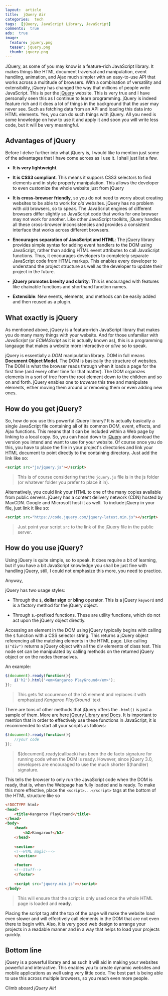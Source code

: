 ```yaml
---
layout:  article
title:  jQuery Air
categories:  tech
tags:  [jQuery, JavaScript Library, JavaScript]
comments:  true
ads:  true
image:
  feature: jquery.png
  teaser: jquery.png
  thumb: jquery.png
---
```


JQuery, as some of you may know is a feature-rich JavaScript library. It makes things like HTML document traversal and manipulation, event handling, animation, and Ajax much simpler with an easy-to-use API that works across a multitude of browsers. With a combination of versatility and extensibility, jQuery has changed the way that millions of people write JavaScript. This is per the [jQuery](https://jquery.com/ "More about jQuery here") website. This is very true and I have personally seen this as I continue to learn programming. jQuery is indeed feature rich and it does a lot of things in the background that the user may never see. Such as fetching data from an API and loading this data into HTML elements. Yes, you can do such things with jQuery. All you need is some knowledge on how to use it and apply it and soon you will write less code, but it will be very meaningful.


## Advantages of jQuery

Before I delve further into what jQuery is, I would like to mention just some of the advantages that I have come across as I use it. I shall just list a few.

+ **It is very lightweight**.

+ **It is CSS3 compliant**. This means it suppors CSS3 selectors to find elements and in style property manipulation. This allows the developer to even customize the whole website just from jQuery

+ **It is cross-browser friendly**, so you do not need to worry about creating websites to be able to work for *old* websites. jQuery has no problem with *old* browsers, so to speak. The JavaScript engines of different browsers differ slightly so JavaScript code that works for one browser may not work for another. Like other JavaScript toolkits, jQuery handles all these cross-browser inconsistencies and provides a consistent interface that works across different browsers.

+ **Encourages separation of JavaScript and HTML**: The jQuery library provides simple syntax for adding event handlers to the DOM using JavaScript, rather than adding HTML event attributes to call JavaScript functions. Thus, it encourages developers to completely separate JavaScript code from HTML markup. This enables every developer to understand the project structure as well as the developer to update their project in the future.

+ **jQuery promotes brevity and clarity**: This is encouraged with features like chainable functions and shorthand function names.

+ **Extensible**: New events, elements, and methods can be easily added and then reused as a plugin.


## What exactly is jQuery

As mentioned above, jQuery is a feature-rich JavaScript library that makes you do many many things with your website. And for those unfamiliar with *JavaScript* (or *ECMAScript* as it is actually known as), this is a programming langauge that makes a website more interactive or *alive* so to speak.

jQuery is essentially a *DOM* manipulation library. DOM in full means **Document Object Model**. The DOM is basically the structure of websites. The DOM is what the browser reads through when it loads a page for the first time (and every other time for that matter). The DOM organizes elements in a sort of tree from the root element down to the children and so on and forth. jQuery enables one to *traverse* this tree and manipulate elements, either moving them around or removing them or even adding new ones.

## How do you get jQuery?

So, how do you use this powerful jQuery library? It is actually basically a single JavaScript file containing all of its common DOM, event, effects, and Ajax functions. This means that it can be included within a Web page by linking to a local copy. So, you can head down to [jQuery](https://jquery.com/download/) and download the version you intend and want to use for your website. Of course once you do this, you have to place the file in your project's directories and link your HTML document to point directly to the containing directory. Just add the link like so:

```HTML
<script src="js/jquery.js"></script>
```
> This is of course considering that the `jquery.js` file is in the js folder (or whatever folder you prefer to place it in).

Alternatively, you could link your HTML to one of the many copies available from public servers. jQuery has a content delivery network (CDN) hosted by MaxCDN. Google  and Microsoft host it as well. To include jQuery in your file, just link it like so:

```HTML
<script src="https://code.jquery.com/jquery-latest.min.js"></script>
```
> Just point your script `src` to the link of the jQuery file in the public server.


## How do you use jQuery?

Using jQuery is quite simple, so to speak. It does require a bit of learning, but if you have a bit JavaScript knowledge you shall be just fine with handling jQuery, still, I could not emphasize this more, you need to practice.

Anyway,

jQuery has two usage styles:

+ Through the `$`, **dollar sign** or **bling** operator. This is a jQuery `keyword` and is a factory method for the jQuery object. 

+ Through `$`.-prefixed functions. These are utility functions, which do not act upon the jQuery object directly.

Accessing an element in the DOM using jQuery typically begins with calling the `$` function with a CSS selector string. This returns a jQuery object referencing all the matching elements in the HTML page.
Like calling `$("div")` returns a jQuery object with all the div elements of class test. This node set can be manipulated by calling methods on the returned jQuery object or on the nodes themselves.

An example:

```JavaScript
$(document).ready(function(){
	£('h2').html('<em>Kangaroo PlayGround</em>');
});
```
> This gets 1st occurence of the h3 element and replaces it with emphasized *Kangaroo PlayGround`* text

There are tons of other methods that jQuery offers the `.html()` is just a sample of them. More are here [jQeury Library and Docs](http://api.jquery.com/ "jQuery API Docs"). It is important to mention that in order to effectively use these functions in JavaScript, it is recommended to start all your scripts as follows:

```JavaScript
$(document).ready(function(){
	//your code
});
```
> $(document).ready(callback) has been the de facto signature for running code when the DOM is ready. However, since jQuery 3.0, developers are encouraged to use the much shorter $(handler) signature.

This tells the browser to only run the JavaScript code when the DOM is ready, that is, when the Webpage has fully loaded and is ready. To make this more effective, place the `<script>...</script>` tags at the bottom of the HTML structure like so

```HTML
<!DOCTYPE html>
<head>
	<title>Kangaroo PlayGround</title>
</head>
<body>
	<head>
		<h2>Kangaroo!</h2>
	</head>
	
	<section>
	<!--HTML magic--->
	</section>

	<footer>
	<!--Stuff-->
	</footer>
	
	<script src="jquery.min.js"></script>
</body>
```
> This will ensure that the script is only used once the whole HTML page is loaded and **ready**.

Placing the script tag atht the top of the page will make the website load even slower and will effectively call elements in the DOM that are not even there to begin with. Also, it is very good web design to arrange your projects in a readable manner and in a way that helps to load your projects quickly.

## Bottom line

jQuery is a powerful library and as such it will aid in making your websites powerful and interactive. This enables you to create dynamic websites and mobile applications as well using very little code. The best part is being able to use this across multiple browsers, so you reach even more people.

Climb aboard *jQuery Air*!

